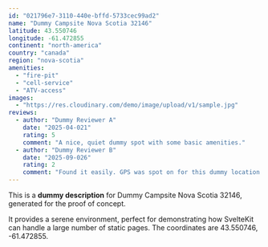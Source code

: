```yaml
---
id: "021796e7-3110-440e-bffd-5733cec99ad2"
name: "Dummy Campsite Nova Scotia 32146"
latitude: 43.550746
longitude: -61.472855
continent: "north-america"
country: "canada"
region: "nova-scotia"
amenities:
  - "fire-pit"
  - "cell-service"
  - "ATV-access"
images:
  - "https://res.cloudinary.com/demo/image/upload/v1/sample.jpg"
reviews:
  - author: "Dummy Reviewer A"
    date: "2025-04-021"
    rating: 5
    comment: "A nice, quiet dummy spot with some basic amenities."
  - author: "Dummy Reviewer B"
    date: "2025-09-026"
    rating: 2
    comment: "Found it easily. GPS was spot on for this dummy location."
---
```


This is a **dummy description** for Dummy Campsite Nova Scotia 32146, generated for the proof of concept.

It provides a serene environment, perfect for demonstrating how SvelteKit can handle a large number of static pages. The coordinates are 43.550746, -61.472855.
